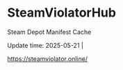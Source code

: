 # SteamViolatorHub

Steam Depot Manifest Cache

Update time: 2025-05-21 | 

https://steamviolator.online/
